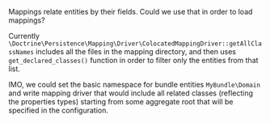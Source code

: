 Mappings relate entities by their fields. Could we use that in order to load mappings?

Currently `\Doctrine\Persistence\Mapping\Driver\ColocatedMappingDriver::getAllClassNames` includes all the files in the mapping directory, and then uses `get_declared_classes()` function in order to filter only the entities from that list.

IMO, we could set the basic namespace for bundle entities `MyBundle\Domain` and write mapping driver that would include all related classes (reflecting the properties types) starting from some aggregate root that will be specified in the configuration.

